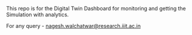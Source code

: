 This repo is for the Digital Twin Dashboard for monitoring and getting the Simulation with analytics.

For any query - nagesh.walchatwar@research.iiit.ac.in
